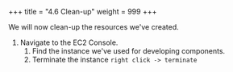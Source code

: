 +++
title = "4.6 Clean-up"
weight = 999
+++

We will now clean-up the resources we've created.

1. Navigate to the EC2 Console.
   1. Find the instance we've used for developing components.
   2. Terminate the instance `right click -> terminate`